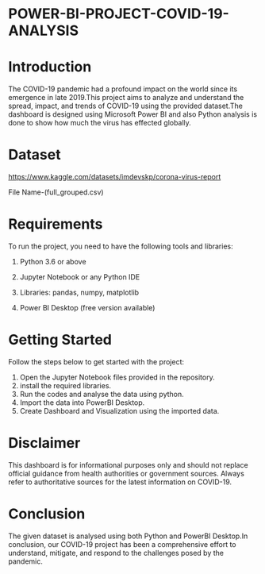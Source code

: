 # POWER-BI-PROJECT-COVID-19-ANALYSIS
# Introduction

The COVID-19 pandemic had a profound impact on the world since its emergence in late 2019.This project aims to analyze and understand the spread, impact, and trends of COVID-19 using the provided dataset.The dashboard is designed using Microsoft Power BI and also Python analysis is done to show how much the virus has effected globally.

# Dataset

https://www.kaggle.com/datasets/imdevskp/corona-virus-report 

File Name-(full_grouped.csv)

# Requirements
To run the project, you need to have the following tools and libraries:

 1. Python 3.6 or above

 2. Jupyter Notebook or any Python IDE

 3.  Libraries: pandas, numpy, matplotlib

 4.  Power BI Desktop (free version available)

# Getting Started

Follow the steps below to get started with the project:
1. Open the Jupyter Notebook files provided in the repository.
2. install the required libraries.
3. Run the codes and analyse the data using python.
4. Import the data into PowerBI Desktop.
5. Create Dashboard and Visualization using the imported data.

# Disclaimer
This dashboard is for informational purposes only and should not replace official guidance from health authorities or government sources. Always refer to authoritative sources for the latest information on COVID-19.

# Conclusion
The given dataset is analysed using both Python and PowerBI Desktop.In conclusion, our COVID-19 project has been a comprehensive effort to understand, mitigate, and respond to the challenges posed by the pandemic.

